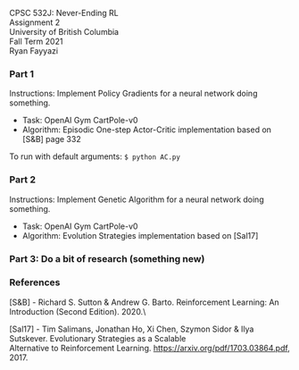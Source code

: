 CPSC 532J: Never-Ending RL\
Assignment 2\
University of British Columbia\
Fall Term 2021\
Ryan Fayyazi


### Part 1

Instructions: Implement Policy Gradients for a neural network doing something.

* Task: OpenAI Gym CartPole-v0
* Algorithm: Episodic One-step Actor-Critic implementation based on [S&B] page 332

To run with default arguments: `$ python AC.py`

### Part 2

Instructions: Implement Genetic Algorithm for a neural network doing something.

* Task: OpenAI Gym CartPole-v0
* Algorithm: Evolution Strategies implementation based on [Sal17]

### Part 3: Do a bit of research (something new)

### References

[S&B] - Richard S. Sutton & Andrew G. Barto. Reinforcement Learning: An Introduction (Second Edition). 2020.\

[Sal17] - Tim Salimans, Jonathan Ho, Xi Chen, Szymon Sidor & Ilya Sutskever. Evolutionary Strategies as a Scalable \
Alternative to Reinforcement Learning. https://arxiv.org/pdf/1703.03864.pdf, 2017. 
